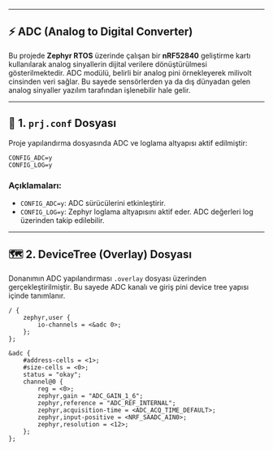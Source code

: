 
---

## ⚡ ADC (Analog to Digital Converter)

Bu projede **Zephyr RTOS** üzerinde çalışan bir **nRF52840** geliştirme kartı kullanılarak analog sinyallerin dijital verilere dönüştürülmesi gösterilmektedir. ADC modülü, belirli bir analog pini örnekleyerek milivolt cinsinden veri sağlar. Bu sayede sensörlerden ya da dış dünyadan gelen analog sinyaller yazılım tarafından işlenebilir hale gelir.

---

## 🧾 1. `prj.conf` Dosyası

Proje yapılandırma dosyasında ADC ve loglama altyapısı aktif edilmiştir:

```plaintext
CONFIG_ADC=y
CONFIG_LOG=y
```

### Açıklamaları:

- `CONFIG_ADC=y`: ADC sürücülerini etkinleştirir.
- `CONFIG_LOG=y`: Zephyr loglama altyapısını aktif eder. ADC değerleri log üzerinden takip edilebilir.

---

## 🗺️ 2.  DeviceTree (Overlay) Dosyası

Donanımın ADC yapılandırması `.overlay` dosyası üzerinden gerçekleştirilmiştir. Bu sayede ADC kanalı ve giriş pini device tree yapısı içinde tanımlanır.

```dts
/ {
	zephyr,user {
		io-channels = <&adc 0>;
	};
};

&adc {
	#address-cells = <1>;
	#size-cells = <0>;
	status = "okay";
	channel@0 {
		reg = <0>;
		zephyr,gain = "ADC_GAIN_1_6";
		zephyr,reference = "ADC_REF_INTERNAL";
		zephyr,acquisition-time = <ADC_ACQ_TIME_DEFAULT>;
		zephyr,input-positive = <NRF_SAADC_AIN0>; 
		zephyr,resolution = <12>;
	};
};
```
